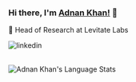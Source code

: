 ### Hi there, I'm [Adnan Khan!](https://twitter.com/skepticus_x) 👋
🔬 Head of Research at Levitate Labs

<p>

<a href="https://www.linkedin.com/in/adnan-khan-x/">
   <img align="left" alt="linkedin" src="https://img.shields.io/badge/LinkedIn-0077B5?style=for-the-badge&logo=linkedin&logoColor=white" />
</a>
<p/>
<br>

<br/>

![Adnan Khan's Language Stats](https://github-readme-stats.vercel.app/api/top-langs/?username=SkepX&layout=compact&theme=radical)


